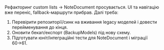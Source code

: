Рефакторинг custom lists → NoteDocument просувається. UI та навігацію вже
переніс, fallback-маршрути прибрав. Далі треба:
1. Перевірити репозиторії/синк на вживання legacy моделей і довести
   перейменування до кінця.
2. Оновити бекап/експорт (BackupModels) під нову схему.
3. Підготувати юніт/інтеграційні тести для NoteDocument і міграції 60→61.
